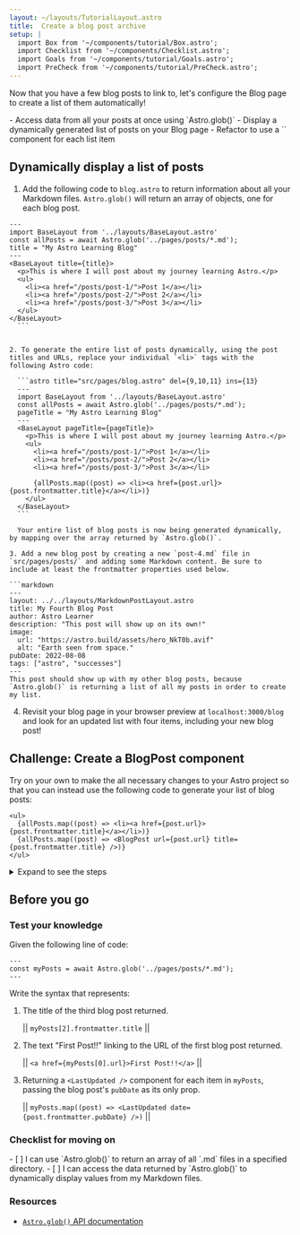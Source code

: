 ```yaml
---
layout: ~/layouts/TutorialLayout.astro
title:  Create a blog post archive
setup: |
  import Box from '~/components/tutorial/Box.astro';
  import Checklist from '~/components/Checklist.astro';
  import Goals from '~/components/tutorial/Goals.astro';
  import PreCheck from '~/components/tutorial/PreCheck.astro';
---
```


Now that you have a few blog posts to link to, let's configure the Blog page to create a list of them automatically!

<PreCheck>
  - Access data from all your posts at once using `Astro.glob()`
  - Display a dynamically generated list of posts on your Blog page
  - Refactor to use a `<BlogPost />` component for each list item
</PreCheck>

## Dynamically display a list of posts

1. Add the following code to `blog.astro` to return information about all your Markdown files. `Astro.glob()` will return an array of objects, one for each blog post.

  ```astro title="src/pages/blog.astro" ins={3}
  ---
  import BaseLayout from '../layouts/BaseLayout.astro'
  const allPosts = await Astro.glob('../pages/posts/*.md');
  title = "My Astro Learning Blog"
  ---
  <BaseLayout title={title}>
    <p>This is where I will post about my journey learning Astro.</p>
    <ul>
      <li><a href="/posts/post-1/">Post 1</a></li>
      <li><a href="/posts/post-2/">Post 2</a></li>
      <li><a href="/posts/post-3/">Post 3</a></li>
    </ul>
  </BaseLayout>
    ```


2. To generate the entire list of posts dynamically, using the post titles and URLs, replace your individual `<li>` tags with the following Astro code:

    ```astro title="src/pages/blog.astro" del={9,10,11} ins={13}
    ---
    import BaseLayout from '../layouts/BaseLayout.astro'
    const allPosts = await Astro.glob('../pages/posts/*.md');
    pageTitle = "My Astro Learning Blog"
    ---
    <BaseLayout pageTitle={pageTitle}>
      <p>This is where I will post about my journey learning Astro.</p>
      <ul>
        <li><a href="/posts/post-1/">Post 1</a></li>
        <li><a href="/posts/post-2/">Post 2</a></li>
        <li><a href="/posts/post-3/">Post 3</a></li>

        {allPosts.map((post) => <li><a href={post.url}>{post.frontmatter.title}</a></li>)}
      </ul>
    </BaseLayout>
    ```

    Your entire list of blog posts is now being generated dynamically, by mapping over the array returned by `Astro.glob()`.

3. Add a new blog post by creating a new `post-4.md` file in `src/pages/posts/` and adding some Markdown content. Be sure to include at least the frontmatter properties used below.

  ```markdown
  ---
  layout: ../../layouts/MarkdownPostLayout.astro
  title: My Fourth Blog Post
  author: Astro Learner
  description: "This post will show up on its own!"
  image: 
    url: "https://astro.build/assets/hero_NkT0b.avif"
    alt: "Earth seen from space."
  pubDate: 2022-08-08
  tags: ["astro", "successes"]
  ---
  This post should show up with my other blog posts, because `Astro.glob()` is returning a list of all my posts in order to create my list.
  ```

4. Revisit your blog page in your browser preview at `localhost:3000/blog` and look for an updated list with four items, including your new blog post!

<Box icon="puzzle-piece">

## Challenge: Create a BlogPost component

Try on your own to make the all necessary changes to your Astro project so that you can instead use the following code to generate your list of blog posts:

```astro title="src/pages/blog.astro" del={2} ins={3}
<ul>
  {allPosts.map((post) => <li><a href={post.url}>{post.frontmatter.title}</a></li>)}
  {allPosts.map((post) => <BlogPost url={post.url} title={post.frontmatter.title} />)}
</ul>
```

<details>
<summary>Expand to see the steps</summary>

1. Create a new component in `src/components/`.

    <details>
    <summary>Show the filename</summary>
    ```
    BlogPost.astro
    ```
    </details>

2. Write the line of code in your component so that it will be able to receive a `title` and `url` as `Astro.props`.

    <details>
    <summary>Show the code</summary>
    ```astro
    ---
    // src/components/BlogPost.astro
    const { title, url } = Astro.props
    ---
    ```
    </details>

3. Add the templating used to create each item in your blog post list.

    <details>
    <summary>Show the code</summary>
    ```astro
    <!-- src/components/BlogPost.astro -->
    <li><a href={url}>{title}</a></li>
    ```
    </details>

4. Import the new component into your Blog page.

    <details>
    <summary>Show the code</summary>
    ```astro title="src/pages/blog.astro" ins={3}
    ---
    import BaseLayout from '../layouts/BaseLayout.astro'
    import BlogPost from '../components/BlogPost.astro'
    const allPosts = await Astro.glob('../pages/posts/*.md');
    pageTitle = "My Astro Learning Blog"
    ---
    ```
    </details>

5. Check Yourself: see the finished component code.

    <details>
    <summary>Show the code</summary>
    ```astro title="src/components/BlogPost.astro"
    ---
    const { title, url } = Astro.props
    ---
    <li><a href={url}>{title}</a></li>
    ```
    ```astro title="src/pages/blog.astro" ins={3,10}
    ---
    import BaseLayout from '../layouts/BaseLayout.astro'
    import BlogPost from '../components/BlogPost.astro'
    const allPosts = await Astro.glob('../pages/posts/*.md');
    pageTitle = "My Astro Learning Blog"
    ---
    <BaseLayout pageTitle={pageTitle}>
      <p>This is where I will post about my journey learning Astro.</p>
      <ul>
        {allPosts.map((post) => <BlogPost url={post.url} title={post.frontmatter.title} />)}
      </ul>
    </BaseLayout>
    ```
    </details>
</details>
</Box>

## Before you go

<Box icon="question-mark">

### Test your knowledge

Given the following line of code: 

```astro
---
const myPosts = await Astro.glob('../pages/posts/*.md');
---
```

Write the syntax that represents:

1. The title of the third blog post returned.  

    || `myPosts[2].frontmatter.title` ||

2. The text "First Post!!" linking to the URL of the first blog post returned. 

    || `<a href={myPosts[0].url}>First Post!!</a>` ||

3. Returning a `<LastUpdated />` component for each item in `myPosts`, passing the blog post's `pubDate` as its only prop.

    || `myPosts.map((post) => <LastUpdated date={post.frontmatter.pubDate} />)` ||

</Box>

### Checklist for moving on

<Box icon="check-list">

<Checklist key="glob">
- [ ] I can use `Astro.glob()` to return an array of all `.md` files in a specified directory.
- [ ] I can access the data returned by `Astro.glob()` to dynamically display values from my Markdown files.
</Checklist>
</Box>

### Resources

- [`Astro.glob()` API documentation](/en/reference/api-reference/#astroglob)
